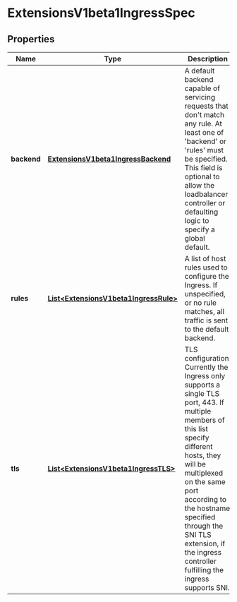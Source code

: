 
# ExtensionsV1beta1IngressSpec

## Properties
Name | Type | Description | Notes
------------ | ------------- | ------------- | -------------
**backend** | [**ExtensionsV1beta1IngressBackend**](ExtensionsV1beta1IngressBackend.md) | A default backend capable of servicing requests that don&#39;t match any rule. At least one of &#39;backend&#39; or &#39;rules&#39; must be specified. This field is optional to allow the loadbalancer controller or defaulting logic to specify a global default. |  [optional]
**rules** | [**List&lt;ExtensionsV1beta1IngressRule&gt;**](ExtensionsV1beta1IngressRule.md) | A list of host rules used to configure the Ingress. If unspecified, or no rule matches, all traffic is sent to the default backend. |  [optional]
**tls** | [**List&lt;ExtensionsV1beta1IngressTLS&gt;**](ExtensionsV1beta1IngressTLS.md) | TLS configuration. Currently the Ingress only supports a single TLS port, 443. If multiple members of this list specify different hosts, they will be multiplexed on the same port according to the hostname specified through the SNI TLS extension, if the ingress controller fulfilling the ingress supports SNI. |  [optional]



